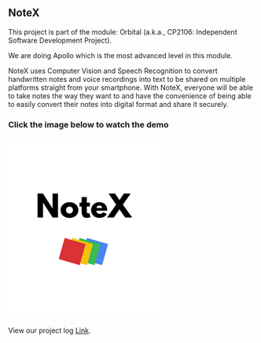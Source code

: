 ## NoteX

This project is part of the module: Orbital (a.k.a., CP2106: Independent Software Development Project).

We are doing Apollo which is the most advanced level in this module.

NoteX uses Computer Vision and Speech Recognition to convert handwritten notes and voice recordings into text to be shared on multiple platforms straight from your smartphone. With NoteX, everyone will be able to take notes the way they want to and have the convenience of being able to easily convert their notes into digital format and share it securely.

### Click the image below to watch the demo 
[![Watch the video](Screen.png)](https://youtu.be/FHjdr_f4MgA)

View our project log
[Link](https://docs.google.com/document/d/1BtSs1stdZhAFSlECQ9py-YQqCzVGBf9OUjpF15Ut7_4/edit?usp=sharing).
